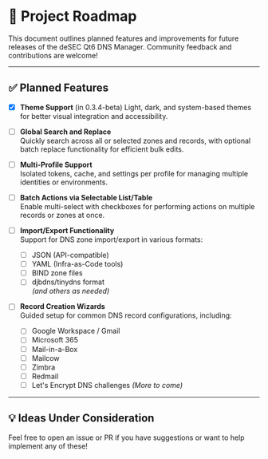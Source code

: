 # 📍 Project Roadmap

This document outlines planned features and improvements for future releases of the deSEC Qt6 DNS Manager. Community feedback and contributions are welcome!

---

## ✅ Planned Features

- [x] **Theme Support**  (in 0.3.4-beta)
  Light, dark, and system-based themes for better visual integration and accessibility.

- [ ] **Global Search and Replace**  
  Quickly search across all or selected zones and records, with optional batch replace functionality for efficient bulk edits.

- [ ] **Multi-Profile Support**  
  Isolated tokens, cache, and settings per profile for managing multiple identities or environments.

- [ ] **Batch Actions via Selectable List/Table**  
  Enable multi-select with checkboxes for performing actions on multiple records or zones at once.

- [ ] **Import/Export Functionality**  
  Support for DNS zone import/export in various formats:
  - [ ] JSON (API-compatible)
  - [ ] YAML (Infra-as-Code tools)
  - [ ] BIND zone files
  - [ ] djbdns/tinydns format  
  *(and others as needed)*

- [ ] **Record Creation Wizards**  
  Guided setup for common DNS record configurations, including:
  - [ ] Google Workspace / Gmail
  - [ ] Microsoft 365
  - [ ] Mail-in-a-Box
  - [ ] Mailcow
  - [ ] Zimbra
  - [ ] Redmail
  - [ ] Let's Encrypt DNS challenges
  *(More to come)*

---

## 💡 Ideas Under Consideration

Feel free to open an issue or PR if you have suggestions or want to help implement any of these!
